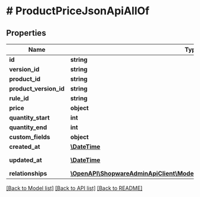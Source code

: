 # # ProductPriceJsonApiAllOf

## Properties

Name | Type | Description | Notes
------------ | ------------- | ------------- | -------------
**id** | **string** |  | [optional]
**version_id** | **string** |  | [optional]
**product_id** | **string** |  |
**product_version_id** | **string** |  | [optional]
**rule_id** | **string** |  |
**price** | **object** |  |
**quantity_start** | **int** |  |
**quantity_end** | **int** |  | [optional]
**custom_fields** | **object** |  | [optional]
**created_at** | [**\DateTime**](\DateTime.md) |  | [readonly]
**updated_at** | [**\DateTime**](\DateTime.md) |  | [optional] [readonly]
**relationships** | [**\OpenAPI\ShopwareAdminApiClient\Model\ProductPriceJsonApiAllOfRelationships**](ProductPriceJsonApiAllOfRelationships.md) |  | [optional]

[[Back to Model list]](../../README.md#models) [[Back to API list]](../../README.md#endpoints) [[Back to README]](../../README.md)
